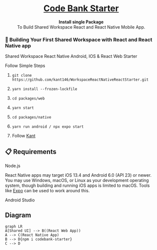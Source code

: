 <h1 align="center">
  <a href="">
   Code Bank Starter 
  </a>
</h1>

<p align="center">
  <strong>Install single Package</strong><br>
  To Build Shared Workspace React and React Native Mobile App.
</p>

### 🎉 Building Your First Shared Workspace with React and React Native app 


Shared Workspace React Native Android, IOS &amp; React Web Starter

Follow Simple Steps 

1. `git clone https://github.com/kant146/WorkspaceReactNativeReactStarter.git`

2. `yarn install --frozen-lockfile`
3. `cd packages/web`
4. `yarn start`
5. `cd packages/native`
6. `yarn run android / npx expo start`
7. Follow <a href="https://github.com/kant146">Kant</a>

## 📋 Requirements
Node.js

React Native apps may target iOS 13.4 and Android 6.0 (API 23) or newer. You may use Windows, macOS, or Linux as your development operating system, though building and running iOS apps is limited to macOS. Tools like [Expo](https://expo.dev/) can be used to work around this.

Android Studio 

## Diagram
```mermaid
graph LR
A[Shared UI] --> B((React Web App))
A --> C(React Native App)
B --> D{npm i codebank-starter}
C --> D
```


